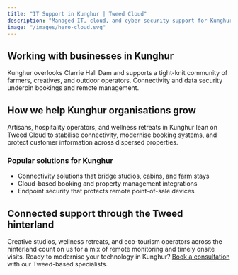 ```yaml
---
title: "IT Support in Kunghur | Tweed Cloud"
description: "Managed IT, cloud, and cyber security support for Kunghur businesses through the Tweed hinterland."
image: "/images/hero-cloud.svg"
---
```


## Working with businesses in Kunghur
Kunghur overlooks Clarrie Hall Dam and supports a tight-knit community of farmers, creatives, and outdoor operators. Connectivity and data security underpin bookings and remote management.

## How we help Kunghur organisations grow
Artisans, hospitality operators, and wellness retreats in Kunghur lean on Tweed Cloud to stabilise connectivity, modernise booking systems, and protect customer information across dispersed properties.

### Popular solutions for Kunghur
- Connectivity solutions that bridge studios, cabins, and farm stays
- Cloud-based booking and property management integrations
- Endpoint security that protects remote point-of-sale devices

## Connected support through the Tweed hinterland
Creative studios, wellness retreats, and eco-tourism operators across the hinterland count on us for a mix of remote monitoring and timely onsite visits. Ready to modernise your technology in Kunghur? [Book a consultation](/consultation/) with our Tweed-based specialists.

